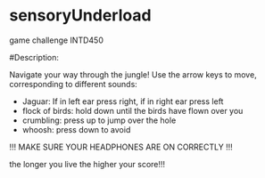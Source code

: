 # sensoryUnderload
game challenge INTD450

#Description:

Navigate your way through the jungle! Use the arrow keys to move, corresponding to different sounds:

  * Jaguar: If in left ear press right, if in right ear press left
  * flock of birds: hold down until the birds have flown over you
  * crumbling: press up to jump over the hole
  * whoosh: press down to avoid 

!!! MAKE SURE YOUR HEADPHONES ARE ON CORRECTLY !!!

the longer you live the higher your score!!!

